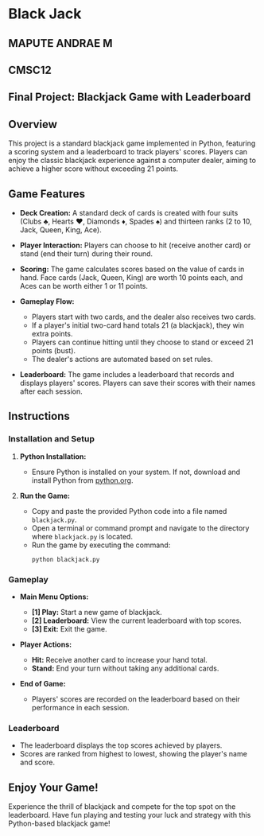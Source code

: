 # Black Jack
## MAPUTE ANDRAE M
## CMSC12 
## Final Project: Blackjack Game with Leaderboard

## Overview

This project is a standard blackjack game implemented in Python, featuring a scoring system and a leaderboard to track players' scores. Players can enjoy the classic blackjack experience against a computer dealer, aiming to achieve a higher score without exceeding 21 points.

## Game Features

- **Deck Creation:** A standard deck of cards is created with four suits (Clubs ♣, Hearts ❤, Diamonds ♦, Spades ♠) and thirteen ranks (2 to 10, Jack, Queen, King, Ace).
  
- **Player Interaction:** Players can choose to hit (receive another card) or stand (end their turn) during their round.

- **Scoring:** The game calculates scores based on the value of cards in hand. Face cards (Jack, Queen, King) are worth 10 points each, and Aces can be worth either 1 or 11 points.

- **Gameplay Flow:** 
  - Players start with two cards, and the dealer also receives two cards.
  - If a player's initial two-card hand totals 21 (a blackjack), they win extra points.
  - Players can continue hitting until they choose to stand or exceed 21 points (bust).
  - The dealer's actions are automated based on set rules.

- **Leaderboard:** The game includes a leaderboard that records and displays players' scores. Players can save their scores with their names after each session.

## Instructions

### Installation and Setup

1. **Python Installation:**
   - Ensure Python is installed on your system. If not, download and install Python from [python.org](https://www.python.org).

2. **Run the Game:**
   - Copy and paste the provided Python code into a file named `blackjack.py`.
   - Open a terminal or command prompt and navigate to the directory where `blackjack.py` is located.
   - Run the game by executing the command:
     ```
     python blackjack.py
     ```

### Gameplay

- **Main Menu Options:**
  - **[1] Play:** Start a new game of blackjack.
  - **[2] Leaderboard:** View the current leaderboard with top scores.
  - **[3] Exit:** Exit the game.

- **Player Actions:**
  - **Hit:** Receive another card to increase your hand total.
  - **Stand:** End your turn without taking any additional cards.

- **End of Game:**
  - Players' scores are recorded on the leaderboard based on their performance in each session.

### Leaderboard

- The leaderboard displays the top scores achieved by players.
- Scores are ranked from highest to lowest, showing the player's name and score.

## Enjoy Your Game!

Experience the thrill of blackjack and compete for the top spot on the leaderboard. Have fun playing and testing your luck and strategy with this Python-based blackjack game!
